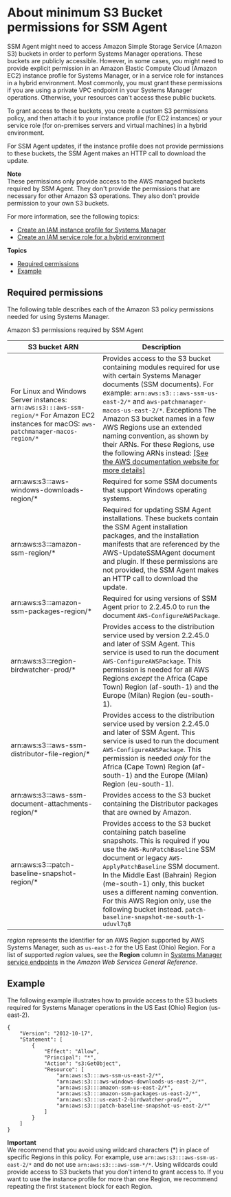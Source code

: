 # About minimum S3 Bucket permissions for SSM Agent<a name="ssm-agent-minimum-s3-permissions"></a>

SSM Agent might need to access Amazon Simple Storage Service \(Amazon S3\) buckets in order to perform Systems Manager operations\. These buckets are publicly accessible\. However, in some cases, you might need to provide explicit permission in an Amazon Elastic Compute Cloud \(Amazon EC2\) instance profile for Systems Manager, or in a service role for instances in a hybrid environment\. Most commonly, you must grant these permissions if you are using a private VPC endpoint in your Systems Manager operations\. Otherwise, your resources can't access these public buckets\.

To grant access to these buckets, you create a custom S3 permissions policy, and then attach it to your instance profile \(for EC2 instances\) or your service role \(for on\-premises servers and virtual machines\) in a hybrid environment\.

For SSM Agent updates, if the instance profile does not provide permissions to these buckets, the SSM Agent makes an HTTP call to download the update\.

**Note**  
These permissions only provide access to the AWS managed buckets required by SSM Agent\. They don't provide the permissions that are necessary for other Amazon S3 operations\. They also don't provide permission to your own S3 buckets\. 

For more information, see the following topics: 
+ [Create an IAM instance profile for Systems Manager](setup-instance-profile.md)
+ [Create an IAM service role for a hybrid environment](sysman-service-role.md)

**Topics**
+ [Required permissions](#ssm-agent-minimum-s3-permissions-required)
+ [Example](#ssm-agent-minimum-s3-permissions-example)

## Required permissions<a name="ssm-agent-minimum-s3-permissions-required"></a>

The following table describes each of the Amazon S3 policy permissions needed for using Systems Manager\.

Amazon S3 permissions required by SSM Agent


| S3 bucket ARN | Description | 
| --- | --- | 
|  For Linux and Windows Server instances: `arn:aws:s3:::aws-ssm-region/*` For Amazon EC2 instances for macOS: `aws-patchmanager-macos-region/*`  |  Provides access to the S3 bucket containing modules required for use with certain Systems Manager documents \(SSM documents\)\. For example: `arn:aws:s3:::aws-ssm-us-east-2/*` and `aws-patchmanager-macos-us-east-2/*`\.  Exceptions The Amazon S3 bucket names in a few AWS Regions use an extended naming convention, as shown by their ARNs\. For these Regions, use the following ARNs instead:  [\[See the AWS documentation website for more details\]](http://docs.aws.amazon.com/systems-manager/latest/userguide/ssm-agent-minimum-s3-permissions.html)  | 
| arn:aws:s3:::aws\-windows\-downloads\-region/\* |  Required for some SSM documents that support Windows operating systems\.  | 
| arn:aws:s3:::amazon\-ssm\-region/\* | Required for updating SSM Agent installations\. These buckets contain the SSM Agent installation packages, and the installation manifests that are referenced by the AWS\-UpdateSSMAgent document and plugin\. If these permissions are not provided, the SSM Agent makes an HTTP call to download the update\.  | 
| arn:aws:s3:::amazon\-ssm\-packages\-region/\* |  Required for using versions of SSM Agent prior to 2\.2\.45\.0 to run the document `AWS-ConfigureAWSPackage`\.  | 
| arn:aws:s3:::region\-birdwatcher\-prod/\* |  Provides access to the distribution service used by version 2\.2\.45\.0 and later of SSM Agent\. This service is used to run the document `AWS-ConfigureAWSPackage`\.  This permission is needed for all AWS Regions *except* the Africa \(Cape Town\) Region \(af\-south\-1\) and the Europe \(Milan\) Region \(eu\-south\-1\)\.  | 
| arn:aws:s3:::aws\-ssm\-distributor\-file\-region/\* |  Provides access to the distribution service used by version 2\.2\.45\.0 and later of SSM Agent\. This service is used to run the document `AWS-ConfigureAWSPackage`\.  This permission is needed *only* for the Africa \(Cape Town\) Region \(af\-south\-1\) and the Europe \(Milan\) Region \(eu\-south\-1\)\.  | 
| arn:aws:s3:::aws\-ssm\-document\-attachments\-region/\* |  Provides access to the S3 bucket containing the Distributor packages that are owned by Amazon\.  | 
| arn:aws:s3:::patch\-baseline\-snapshot\-region/\* |  Provides access to the S3 bucket containing patch baseline snapshots\. This is required if you use the `AWS-RunPatchBaseline` SSM document or legacy `AWS-ApplyPatchBaseline` SSM document\.  In the Middle East \(Bahrain\) Region \(me\-south\-1\) only, this bucket uses a different naming convention\. For this AWS Region only, use the following bucket instead\.   `patch-baseline-snapshot-me-south-1-uduvl7q8`     | 

*region* represents the identifier for an AWS Region supported by AWS Systems Manager, such as `us-east-2` for the US East \(Ohio\) Region\. For a list of supported *region* values, see the **Region** column in [Systems Manager service endpoints](https://docs.aws.amazon.com/general/latest/gr/ssm.html#ssm_region) in the *Amazon Web Services General Reference*\.

## Example<a name="ssm-agent-minimum-s3-permissions-example"></a>

The following example illustrates how to provide access to the S3 buckets required for Systems Manager operations in the US East \(Ohio\) Region \(us\-east\-2\)\.

```
{
    "Version": "2012-10-17",
    "Statement": [
        {
            "Effect": "Allow",
            "Principal": "*",
            "Action": "s3:GetObject",
            "Resource": [
                "arn:aws:s3:::aws-ssm-us-east-2/*",
                "arn:aws:s3:::aws-windows-downloads-us-east-2/*",
                "arn:aws:s3:::amazon-ssm-us-east-2/*",
                "arn:aws:s3:::amazon-ssm-packages-us-east-2/*",
                "arn:aws:s3:::us-east-2-birdwatcher-prod/*",
                "arn:aws:s3:::patch-baseline-snapshot-us-east-2/*"
            ]
        }
    ]
}
```

**Important**  
We recommend that you avoid using wildcard characters \(\*\) in place of specific Regions in this policy\. For example, use `arn:aws:s3:::aws-ssm-us-east-2/*` and do not use `arn:aws:s3:::aws-ssm-*/*`\. Using wildcards could provide access to S3 buckets that you don’t intend to grant access to\. If you want to use the instance profile for more than one Region, we recommend repeating the first `Statement` block for each Region\.